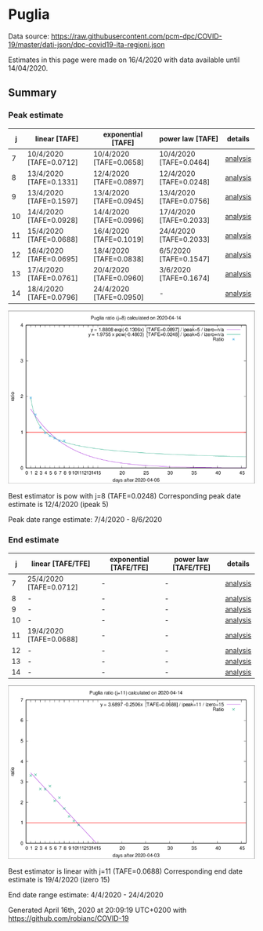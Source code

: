 # Puglia


Data source: https://raw.githubusercontent.com/pcm-dpc/COVID-19/master/dati-json/dpc-covid19-ita-regioni.json

Estimates in this page were made on 16/4/2020 with data available until 14/04/2020.


## Summary 

### Peak estimate 
|j|linear [TAFE]|exponential [TAFE]|power law [TAFE]|details|
|---|----|-----------|---------|-------|
|7|10/4/2020 [TAFE=0.0712]|10/4/2020 [TAFE=0.0658]|10/4/2020 [TAFE=0.0464]|[analysis](COVID-19_puglia_j7_2020-04-14.md)|
|8|13/4/2020 [TAFE=0.1331]|12/4/2020 [TAFE=0.0897]|12/4/2020 [TAFE=0.0248]|[analysis](COVID-19_puglia_j8_2020-04-14.md)|
|9|13/4/2020 [TAFE=0.1597]|13/4/2020 [TAFE=0.0945]|13/4/2020 [TAFE=0.0756]|[analysis](COVID-19_puglia_j9_2020-04-14.md)|
|10|14/4/2020 [TAFE=0.0928]|14/4/2020 [TAFE=0.0996]|17/4/2020 [TAFE=0.2033]|[analysis](COVID-19_puglia_j10_2020-04-14.md)|
|11|15/4/2020 [TAFE=0.0688]|16/4/2020 [TAFE=0.1019]|24/4/2020 [TAFE=0.2033]|[analysis](COVID-19_puglia_j11_2020-04-14.md)|
|12|16/4/2020 [TAFE=0.0695]|18/4/2020 [TAFE=0.0838]|6/5/2020 [TAFE=0.1547]|[analysis](COVID-19_puglia_j12_2020-04-14.md)|
|13|17/4/2020 [TAFE=0.0761]|20/4/2020 [TAFE=0.0960]|3/6/2020 [TAFE=0.1674]|[analysis](COVID-19_puglia_j13_2020-04-14.md)|
|14|18/4/2020 [TAFE=0.0796]|24/4/2020 [TAFE=0.0950]|-|[analysis](COVID-19_puglia_j14_2020-04-14.md)|

![best peak estimate](COVID-19_puglia_j8_2020-04-14.png)

Best estimator is pow with j=8 (TAFE=0.0248)
Corresponding peak date estimate is 12/4/2020 (ipeak 5)


Peak date range estimate: 7/4/2020 - 8/6/2020

### End estimate 
|j|linear [TAFE/TFE]|exponential [TAFE/TFE]|power law [TAFE/TFE]|details|
|---|----|-----------|---------|-------|
|7|25/4/2020 [TAFE=0.0712]|-|-|[analysis](COVID-19_puglia_j7_2020-04-14.md)|
|8|-|-|-|[analysis](COVID-19_puglia_j8_2020-04-14.md)|
|9|-|-|-|[analysis](COVID-19_puglia_j9_2020-04-14.md)|
|10|-|-|-|[analysis](COVID-19_puglia_j10_2020-04-14.md)|
|11|19/4/2020 [TAFE=0.0688]|-|-|[analysis](COVID-19_puglia_j11_2020-04-14.md)|
|12|-|-|-|[analysis](COVID-19_puglia_j12_2020-04-14.md)|
|13|-|-|-|[analysis](COVID-19_puglia_j13_2020-04-14.md)|
|14|-|-|-|[analysis](COVID-19_puglia_j14_2020-04-14.md)|

![best zero estimate](COVID-19_puglia_j11_2020-04-14.png)

Best estimator is linear with j=11 (TAFE=0.0688)
Corresponding end date estimate is 19/4/2020 (izero 15)


End date range estimate: 4/4/2020 - 24/4/2020

Generated April 16th, 2020 at 20:09:19 UTC+0200 with https://github.com/robianc/COVID-19
